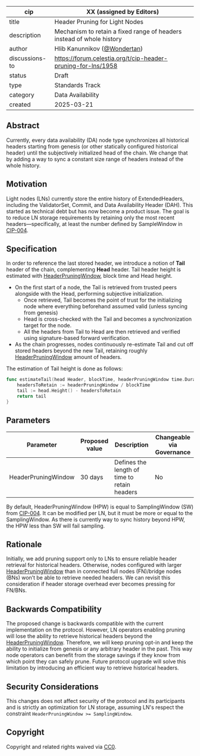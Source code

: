 | cip | XX (assigned by Editors) |
| - | - |
| title | Header Pruning for Light Nodes |
| description | Mechanism to retain a fixed range of headers instead of whole history |
| author | Hlib Kanunnikov ([@Wondertan](https://github.com/Wondertan)) |
| discussions-to | <https://forum.celestia.org/t/cip-header-pruning-for-lns/1958> |
| status | Draft |
| type | Standards Track |
| category | Data Availability |
| created | 2025-03-21 |

## Abstract

Currently, every data availability (DA) node type synchronizes all historical headers starting from genesis (or other statically configured
historical header) until the subjectively initialized head of the chain. We change that by adding a way to sync a
constant size range of headers instead of the whole history.

## Motivation

Light nodes (LNs) currently store the entire history of ExtendedHeaders, including the ValidatorSet, Commit, and
Data Availability Header (DAH). This started as technical debt but has now become a product issue. The goal is to
reduce LN storage requirements by retaining only the most recent headers—specifically, at least the number defined by
SampleWindow in [CIP-004](./cip-004.md).

## Specification

In order to reference the last stored header, we introduce a notion of **Tail** header of the chain, complementing
**Head** header. Tail header height is estimated with [HeaderPruningWindow](#parameters), block time and Head height.

- On the first start of a node, the Tail is retrieved from trusted peers alongside with the Head, performing subjective
initialization.
  - Once retrieved, Tail becomes the point of trust for the initializing node where everything beforehand assumed valid
 (unless syncing from genesis)
  - Head is cross-checked with the Tail and becomes a synchronization target for the node.
  - All the headers from Tail to Head are then retrieved and verified using signature-based forward verification.
- As the chain progresses, nodes continuously re-estimate Tail and cut off stored headers beyond the new Tail, retaining
roughly [HeaderPruningWindow](#parameters) amount of headers.

The estimation of Tail height is done as follows:

```go
func estimateTail(head Header, blockTime, headerPruningWindow time.Duration) (height uint64) {
    headersToRetain := headerPruningWindow / blockTime
    tail := head.Height() - headersToRetain
    return tail
}
```

## Parameters

| Parameter           | Proposed value | Description                                   | Changeable via Governance |
|---------------------|----------------|-----------------------------------------------|---------------------------|
| HeaderPruningWindow | 30 days        | Defines the length of time to retain headers  | No                        |

By default, HeaderPruningWindow (HPW) is equal to SamplingWindow (SW) from [CIP-004](./cip-004.md). It can be modified per LN, but
it must be more or equal to the SamplingWindow. As there is currently way to sync history beyond HPW, the HPW less than
SW will fail sampling.

## Rationale

Initially, we add pruning support only to LNs to ensure reliable header retrieval for historical headers. Otherwise,
nodes configured with larger [HeaderPruningWindow](#parameters) than in connected full nodes (FN)/bridge nodes (BNs) won’t be able to retrieve
needed headers. We can revisit this consideration if header storage overhead ever becomes pressing for FN/BNs.

## Backwards Compatibility

The proposed change is backwards compatible with the current implementation on the protocol. However, LN operators
enabling pruning will lose the ability to retrieve historical headers beyond the [HeaderPruningWindow](#parameters).
Therefore, we will keep pruning opt-in and keep the ability to initialize from genesis or any arbitrary header in the
past. This way node operators can benefit from the storage savings if they know from which point they can safely prune.
Future protocol upgrade will solve this limitation by introducing an efficient way to retrieve historical headers.

## Security Considerations

This changes does not affect security of the protocol and its participants and is strictly an optimization for LN storage, assuming LN's respect the constraint `HeaderPruningWindow >= SamplingWindow`.

## Copyright

Copyright and related rights waived via [CC0](https://github.com/celestiaorg/CIPs/blob/main/LICENSE).

